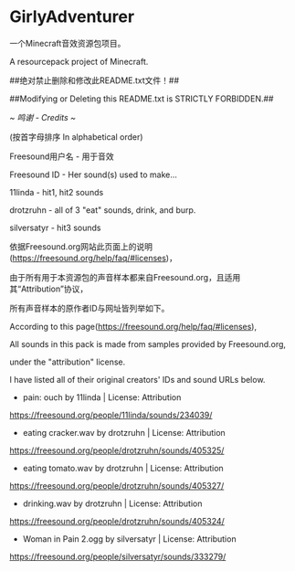 # GirlyAdventurer
一个Minecraft音效资源包项目。

A resourcepack project of Minecraft.

##绝对禁止删除和修改此README.txt文件！##

##Modifying or Deleting this README.txt is STRICTLY FORBIDDEN.##


*~ 鸣谢 - Credits ~*

(按首字母排序 In alphabetical order)

Freesound用户名 - 用于音效

Freesound ID - Her sound(s) used to make...

11linda - hit1, hit2 sounds

drotzruhn - all of 3 "eat" sounds, drink, and burp.

silversatyr - hit3 sounds


依据Freesound.org网站此页面上的说明(https://freesound.org/help/faq/#licenses)，

由于所有用于本资源包的声音样本都来自Freesound.org，且适用其“Attribution”协议，

所有声音样本的原作者ID与网址皆列举如下。

According to this page(https://freesound.org/help/faq/#licenses),

All sounds in this pack is made from samples provided by Freesound.org,

under the "attribution" license.  

I have listed all of their original creators' IDs and sound URLs below. 


* pain: ouch by 11linda | License: Attribution

https://freesound.org/people/11linda/sounds/234039/


* eating cracker.wav by drotzruhn | License: Attribution

https://freesound.org/people/drotzruhn/sounds/405325/

* eating tomato.wav by drotzruhn | License: Attribution

https://freesound.org/people/drotzruhn/sounds/405327/

* drinking.wav by drotzruhn | License: Attribution

https://freesound.org/people/drotzruhn/sounds/405324/


* Woman in Pain 2.ogg by silversatyr | License: Attribution

https://freesound.org/people/silversatyr/sounds/333279/
